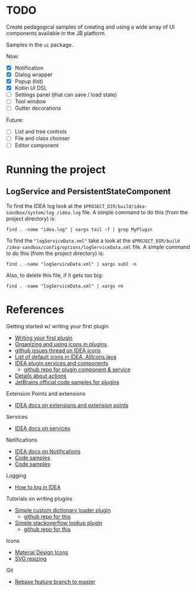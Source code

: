 # TODO

Create pedagogical samples of creating and using a wide array of UI components available in the JB platform.

Samples in the `ui` package.

Now:

- [x] Notification
- [x] Dialog wrapper
- [x] Popup (list)
- [x] Kotlin UI DSL
- [ ] Settings panel (that can save / load state)
- [ ] Tool window
- [ ] Gutter decorations

Future:

- [ ] List and tree controls
- [ ] File and class chooser
- [ ] Editor component

# Running the project

## LogService and PersistentStateComponent

To find the IDEA log look at the `$PROJECT_DIR/build/idea-sandbox/system/log /idea.log` file. A simple command to do
this (from the project directory) is:

```shell script
find . -name "idea.log" | xargs tail -f | grep MyPlugin
```

To find the `"logServiceData.xml"` take a look at the
`$PROJECT_DIR/build /idea-sandbox/config/options/logServiceData.xml` file. A simple command to do this (from the project
directory) is:

```shell script
find . -name "logServiceData.xml" | xargs subl -n
```

Also, to delete this file, if it gets too big:

```shell script
find . -name "logServiceData.xml" | xargs rm
```

# References

Getting started w/ writing your first plugin

- [Writing your first plugin](https://tinyurl.com/y67ygovg)
- [Organizing and using icons in plugins](https://tinyurl.com/y33rbxst)
- [github issues thread on IDEA icons](https://tinyurl.com/yxe8yhxt)
- [List of default icons in IDEA, AllIcons.java](https://tinyurl.com/y4nh4nwu)
- [IDEA plugin services and components](https://tinyurl.com/y4n4l4wd)
  - [github repo for plugin component & service](https://tinyurl.com/y6o9dlhb)
- [Details about actions](https://tinyurl.com/yxaoflp6)
- [JetBrains official code samples for plugins](https://tinyurl.com/y69ufr68)

Extension Points and extensions

- [IDEA docs on extensions and extension points](https://tinyurl.com/y6a4xafo)

Services

- [IDEA docs on services](https://tinyurl.com/yy9tsyq7)

Notifications

- [IDEA docs on Notifications](https://tinyurl.com/yxkvn4ad)
- [Code samples](https://tinyurl.com/y45xww6m)
- [Code samples](https://tinyurl.com/y4zd6t5q)

Logging

- [How to log in IDEA](https://tinyurl.com/y2bll4ph)

Tutorials on writing plugins

- [Simple custom dictionary loader plugin](https://tinyurl.com/y2n8ymsh)
  - [github repo for this](https://tinyurl.com/y3c4tmyu)
- [Simple stackoverflow lookup plugin](https://tinyurl.com/y336wul6)
  - [github repo for this](https://tinyurl.com/y5xwytfj)

Icons

- [Material Design Icons](https://tinyurl.com/y4op6mnt)
- [SVG resizing](https://tinyurl.com/y6mzgofw)

Git

- [Rebase feature branch to master](https://tinyurl.com/md6v2oc)
